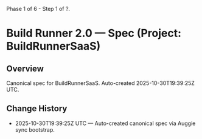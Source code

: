 Phase 1 of 6 - Step 1 of ?.

# Build Runner 2.0 — Spec (Project: BuildRunnerSaaS)

## Overview
Canonical spec for BuildRunnerSaaS. Auto-created 2025-10-30T19:39:25Z UTC.

## Change History
- 2025-10-30T19:39:25Z UTC — Auto-created canonical spec via Auggie sync bootstrap.
